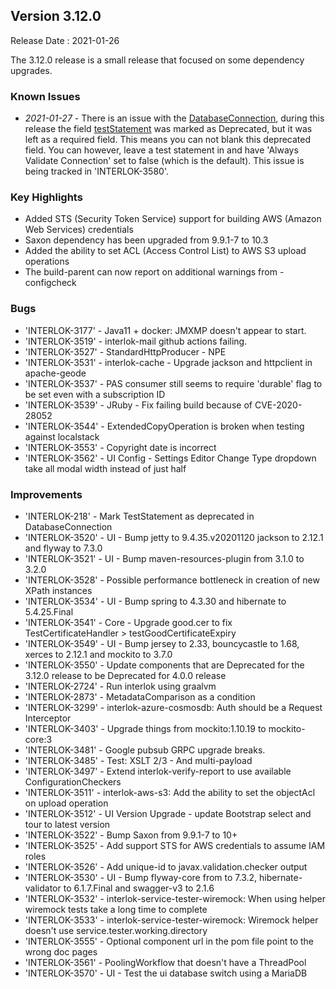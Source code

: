 ## Version 3.12.0 ##

Release Date : 2021-01-26

The 3.12.0 release is a small release that focused on some dependency upgrades.

### Known Issues

- _2021-01-27_ - There is an issue with the [DatabaseConnection](https://nexus.adaptris.net/nexus/content/sites/javadocs/com/adaptris/interlok-core/3.12-SNAPSHOT/com/adaptris/core/jdbc/DatabaseConnection.html), during this release the field [testStatement](https://nexus.adaptris.net/nexus/content/sites/javadocs/com/adaptris/interlok-core/3.12-SNAPSHOT/com/adaptris/core/jdbc/DatabaseConnection.html#setTestStatement-java.lang.String-) was marked as Deprecated, but it was left as a required field. This means you can not blank this deprecated field. You can however, leave a test statement in and have 'Always Validate Connection' set to false (which is the default). This issue is being tracked in 'INTERLOK-3580'.

### Key Highlights

- Added STS (Security Token Service) support for building AWS (Amazon Web Services) credentials
- Saxon dependency has been upgraded from 9.9.1-7 to 10.3
- Added the ability to set ACL (Access Control List) to AWS S3 upload operations
- The build-parent can now report on additional warnings from -configcheck

### Bugs

- 'INTERLOK-3177' - Java11 + docker: JMXMP doesn't appear to start.
- 'INTERLOK-3519' - interlok-mail github actions failing.
- 'INTERLOK-3527' - StandardHttpProducer - NPE
- 'INTERLOK-3531' - interlok-cache - Upgrade jackson and httpclient in apache-geode
- 'INTERLOK-3537' - PAS consumer still seems to require 'durable' flag to be set even with a subscription ID
- 'INTERLOK-3539' - JRuby - Fix failing build because of CVE-2020-28052
- 'INTERLOK-3544' - ExtendedCopyOperation is broken when testing against localstack
- 'INTERLOK-3553' - Copyright date is incorrect
- 'INTERLOK-3562' - UI Config - Settings Editor Change Type dropdown take all modal width instead of just half

### Improvements

- 'INTERLOK-218' - Mark TestStatement as deprecated in DatabaseConnection
- 'INTERLOK-3520' - UI - Bump jetty to 9.4.35.v20201120 jackson to 2.12.1 and flyway to 7.3.0
- 'INTERLOK-3521' - UI - Bump maven-resources-plugin from 3.1.0 to 3.2.0
- 'INTERLOK-3528' - Possible performance bottleneck in creation of new XPath instances
- 'INTERLOK-3534' - UI - Bump spring to 4.3.30 and hibernate to 5.4.25.Final
- 'INTERLOK-3541' - Core - Upgrade good.cer to fix TestCertificateHandler > testGoodCertificateExpiry
- 'INTERLOK-3549' - UI - Bump jersey to 2.33, bouncycastle to 1.68, xerces to 2.12.1 and mockito to 3.7.0
- 'INTERLOK-3550' - Update components that are Deprecated for the 3.12.0 release to be Deprecated for 4.0.0 release
- 'INTERLOK-2724' - Run interlok using graalvm
- 'INTERLOK-2873' - MetadataComparison as a condition
- 'INTERLOK-3299' - interlok-azure-cosmosdb: Auth should be a Request Interceptor
- 'INTERLOK-3403' - Upgrade things from mockito:1.10.19 to mockito-core:3
- 'INTERLOK-3481' - Google pubsub GRPC upgrade breaks.
- 'INTERLOK-3485' - Test: XSLT 2/3 - And multi-payload
- 'INTERLOK-3497' - Extend interlok-verify-report to use available ConfigurationCheckers
- 'INTERLOK-3511' - interlok-aws-s3: Add the ability to set the objectAcl on upload operation
- 'INTERLOK-3512' - UI Version Upgrade - update Bootstrap select and tour to latest version
- 'INTERLOK-3522' - Bump Saxon from 9.9.1-7 to 10+
- 'INTERLOK-3525' - Add support STS for AWS credentials to assume IAM roles
- 'INTERLOK-3526' - Add unique-id to javax.validation.checker output
- 'INTERLOK-3530' - UI - Bump flyway-core from to 7.3.2, hibernate-validator to 6.1.7.Final and swagger-v3 to 2.1.6
- 'INTERLOK-3532' - interlok-service-tester-wiremock: When using helper wiremock tests take a long time to complete
- 'INTERLOK-3533' - interlok-service-tester-wiremock: Wiremock helper doesn't use service.tester.working.directory
- 'INTERLOK-3555' - Optional component url in the pom file point to the wrong doc pages
- 'INTERLOK-3561' - PoolingWorkflow that doesn't have a ThreadPool
- 'INTERLOK-3570' - UI - Test the ui database switch using a MariaDB